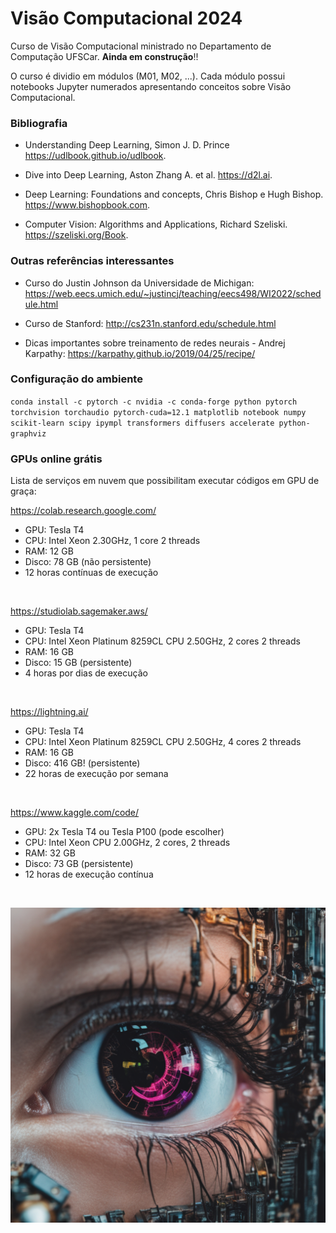 # Visão Computacional 2024

Curso de Visão Computacional ministrado no Departamento de Computação UFSCar. **Ainda em construção**!!

O curso é dividio em módulos (M01, M02, ...). Cada módulo possui notebooks Jupyter numerados apresentando conceitos sobre Visão Computacional.

### Bibliografia

* Understanding Deep Learning, Simon J. D. Prince
https://udlbook.github.io/udlbook.

* Dive into Deep Learning, Aston Zhang A. et al. https://d2l.ai.

* Deep Learning: Foundations and concepts, Chris Bishop e Hugh Bishop. https://www.bishopbook.com.

* Computer Vision: Algorithms and Applications, Richard Szeliski. https://szeliski.org/Book.


### Outras referências interessantes

* Curso do Justin Johnson da Universidade de Michigan: 
https://web.eecs.umich.edu/~justincj/teaching/eecs498/WI2022/schedule.html

* Curso de Stanford: http://cs231n.stanford.edu/schedule.html

* Dicas importantes sobre treinamento de redes neurais - Andrej Karpathy:  https://karpathy.github.io/2019/04/25/recipe/

### Configuração do ambiente

`conda install -c pytorch -c nvidia -c conda-forge python pytorch torchvision torchaudio pytorch-cuda=12.1 matplotlib notebook numpy scikit-learn scipy ipympl transformers diffusers accelerate python-graphviz`

### GPUs online grátis

Lista de serviços em nuvem que possibilitam executar códigos em GPU de graça:

https://colab.research.google.com/
* GPU: Tesla T4
* CPU: Intel Xeon 2.30GHz, 1 core 2 threads
* RAM: 12 GB
* Disco: 78 GB (não persistente)
* 12 horas contínuas de execução

<br/>

https://studiolab.sagemaker.aws/
* GPU: Tesla T4
* CPU: Intel Xeon Platinum 8259CL CPU 2.50GHz, 2 cores 2 threads
* RAM: 16 GB
* Disco: 15 GB (persistente)
* 4 horas por dias de execução

<br/>

https://lightning.ai/
* GPU: Tesla T4
* CPU: Intel Xeon Platinum 8259CL CPU 2.50GHz, 4 cores 2 threads
* RAM: 16 GB
* Disco: 416 GB! (persistente)
* 22 horas de execução por semana

<br/>

https://www.kaggle.com/code/
* GPU: 2x Tesla T4 ou Tesla P100   (pode escolher)
* CPU: Intel Xeon CPU 2.00GHz, 2 cores, 2 threads
* RAM: 32 GB
* Disco: 73 GB (persistente)
* 12 horas de execução contínua

<br/>

![](data/olho.png)
